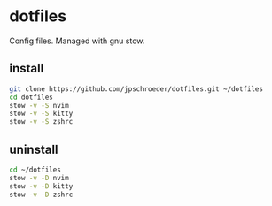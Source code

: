 # dotfiles

Config files.  Managed with gnu stow.

## install

```sh 
git clone https://github.com/jpschroeder/dotfiles.git ~/dotfiles
cd dotfiles
stow -v -S nvim
stow -v -S kitty
stow -v -S zshrc
```

## uninstall

```sh
cd ~/dotfiles
stow -v -D nvim
stow -v -D kitty
stow -v -D zshrc
```
